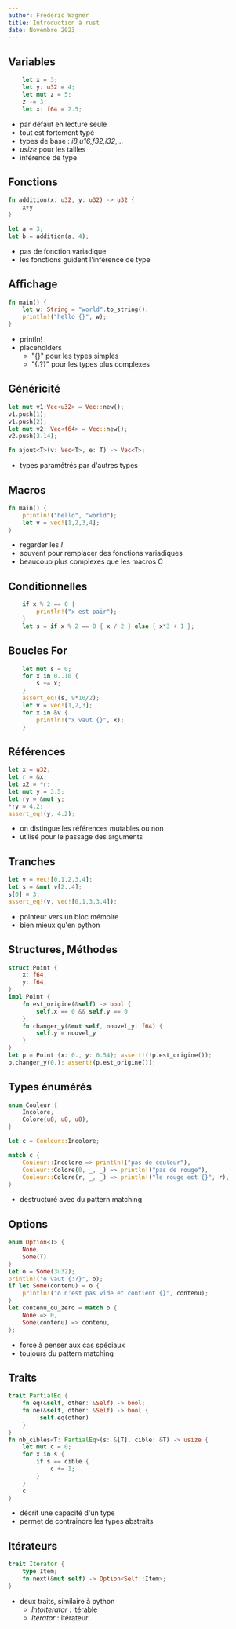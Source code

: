 ```yaml
---
author: Frédéric Wagner
title: Introduction à rust
date: Novembre 2023
---
```


## Variables

```rust
    let x = 3;
    let y: u32 = 4;
    let mut z = 5;
    z -= 3;
    let x: f64 = 2.5;
```
- par défaut en lecture seule
- tout est fortement typé
- types de base : *i8,u16,f32,i32*,...
- *usize* pour les tailles
- inférence de type

## Fonctions

```rust
fn addition(x: u32, y: u32) -> u32 {
    x+y
}

let a = 3;
let b = addition(a, 4);
```

- pas de fonction variadique
- les fonctions guident l'inférence de type

## Affichage

```rust
fn main() {
    let w: String = "world".to_string();
    println!("hello {}", w);
}
```

- println!
- placeholders
    - "{}" pour les types simples
    - "{:?}" pour les types plus complexes

## Généricité

```rust
let mut v1:Vec<u32> = Vec::new();
v1.push(1);
v1.push(2);
let mut v2: Vec<f64> = Vec::new();
v2.push(3.14);

fn ajout<T>(v: Vec<T>, e: T) -> Vec<T>;
```
- types paramétrés par d'autres types

## Macros

```rust
fn main() {
    println!("hello", "world");
    let v = vec![1,2,3,4];
}
```

- regarder les *!*
- souvent pour remplacer des fonctions variadiques
- beaucoup plus complexes que les macros C

## Conditionnelles

```rust
    if x % 2 == 0 {
        println!("x est pair");
    }
    let s = if x % 2 == 0 { x / 2 } else { x*3 + 1 };
```

## Boucles For

```rust
    let mut s = 0;
    for x in 0..10 {
        s += x;
    }
    assert_eq!(s, 9*10/2);
    let v = vec![1,2,3];
    for x in &v {
        println!("x vaut {}", x);
    }
```

## Références

```rust
let x = u32;
let r = &x;
let x2 = *r;
let mut y = 3.5;
let ry = &mut y;
*ry = 4.2;
assert_eq!(y, 4.2);
```

- on distingue les références mutables ou non 
- utilisé pour le passage des arguments

## Tranches

```rust
let v = vec![0,1,2,3,4];
let s = &mut v[2..4];
s[0] = 3;
assert_eq!(v, vec![0,1,3,3,4]);
```
- pointeur vers un bloc mémoire
- bien mieux qu'en python

## Structures, Méthodes

```rust
struct Point {
    x: f64,
    y: f64,
}
impl Point {
    fn est_origine(&self) -> bool {
        self.x == 0 && self.y == 0
    }
    fn changer_y(&mut self, nouvel_y: f64) {
        self.y = nouvel_y
    }
}
let p = Point {x: 0., y: 0.54}; assert!(!p.est_origine());
p.changer_y(0.); assert!(p.est_origine());
```

## Types énumérés

```rust
enum Couleur {
    Incolore,
    Colore(u8, u8, u8),
}

let c = Couleur::Incolore;

match c {
    Couleur::Incolore => println!("pas de couleur"),
    Couleur::Colore(0, _, _) => println!("pas de rouge"),
    Couleur::Colore(r, _, _) => println!("le rouge est {}", r),
}

```

- destructuré avec du pattern matching

## Options

```rust
enum Option<T> {
    None,
    Some(T)
}
let o = Some(3u32);
println!("o vaut {:?}", o);
if let Some(contenu) = o {
    println!("o n'est pas vide et contient {}", contenu);
}
let contenu_ou_zero = match o {
    None => 0, 
    Some(contenu) => contenu,
};
```

- force à penser aux cas spéciaux
- toujours du pattern matching

## Traits

```rust
trait PartialEq {
    fn eq(&self, other: &Self) -> bool;
    fn ne(&self, other: &Self) -> bool {
        !self.eq(other)
    }
}
fn nb_cibles<T: PartialEq>(s: &[T], cible: &T) -> usize {
    let mut c = 0;
    for x in s {
        if s == cible {
            c += 1;
        }
    }
    c
}
```

- décrit une capacité d'un type
- permet de contraindre les types abstraits

## Itérateurs 

```rust
trait Iterator {
    type Item;
    fn next(&mut self) -> Option<Self::Item>;
}
```

- deux traits, similaire à python
    - *IntoIterator* : itérable
    - *Iterator* : itérateur
